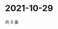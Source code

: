 # 2021-10-29

共 0 条

<!-- BEGIN WEIBO -->
<!-- 最后更新时间 Fri Oct 29 2021 03:11:34 GMT+0800 (China Standard Time) -->

<!-- END WEIBO -->
